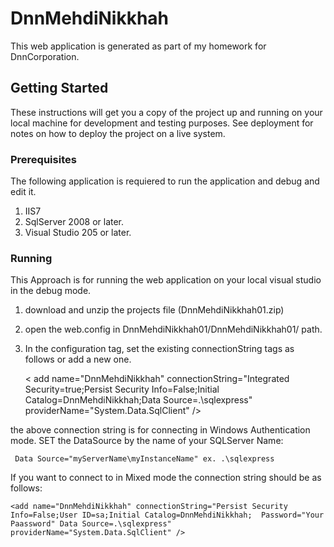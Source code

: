 # DnnMehdiNikkhah
This web application is generated as part of my homework for  DnnCorporation. 
## Getting Started
These instructions will get you a copy of the project up and running on your local machine for development and testing purposes. See deployment for notes on how to deploy the project on a live system.
### Prerequisites
The following application is requiered to run the application and debug and edit it.
1. IIS7
2. SqlServer 2008 or later.
3. Visual Studio 205 or later.
### Running
This Approach is for running the web application on your local visual studio in the debug mode.
1. download and unzip the projects file (DnnMehdiNikkhah01.zip)
2. open the web.config in DnnMehdiNikkhah01/DnnMehdiNikkhah01/ path.
3. In the configuration tag, set the existing connectionString tags as follows or add a new one.
   
   < add name="DnnMehdiNikkhah" connectionString="Integrated Security=true;Persist Security Info=False;Initial Catalog=DnnMehdiNikkhah;Data Source=.\sqlexpress" providerName="System.Data.SqlClient" /> 
   
   
 the above connection string is for connecting in Windows Authentication mode. SET the DataSource by the name of your SQLServer Name:
 
     Data Source="myServerName\myInstanceName" ex. .\sqlexpress
     
  If you want to connect to in Mixed mode the connection string should be as follows:

    <add name="DnnMehdiNikkhah" connectionString="Persist Security Info=False;User ID=sa;Initial Catalog=DnnMehdiNikkhah;  Password="Your Paassword" Data Source=.\sqlexpress" providerName="System.Data.SqlClient" />
  
